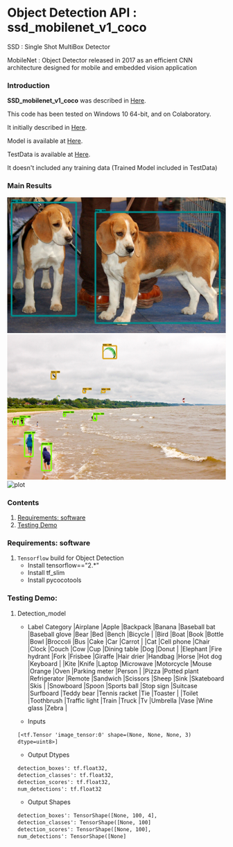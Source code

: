 # Object Detection API : ssd_mobilenet_v1_coco

SSD : Single Shot MultiBox Detector

MobileNet : Object Detector released in 2017 as an efficient CNN architecture designed for mobile and embedded vision application

### Introduction

**SSD_mobilenet_v1_coco** was described in [Here](https://docs.openvinotoolkit.org/latest/omz_models_model_ssd_mobilenet_v1_coco.html).

This code has been tested on Windows 10 64-bit, and on Colaboratory.

It initially described in [Here](https://github.com/tensorflow/models/tree/991f75e200721267302291862cd9bf936ca06f90/research/object_detection).

Model is available at [Here](https://github.com/tensorflow/models).

TestData is available at [Here](http://download.tensorflow.org/models/object_detection/ssd_mobilenet_v1_coco_2017_11_17.tar.gz).

It doesn't included any training data (Trained Model included in TestData)

### Main Results
![plot](https://github.com/falling90/Object_Detection/blob/main/Result/Result1.png?raw=true)
![plot](https://github.com/falling90/Object_Detection/blob/main/Result/Result2.png?raw=true)
![plot](https://github.com/falling90/Object_Detection/blob/main/Result/Result3.png?raw=true)

### Contents

1. [Requirements: software](#requirements-software)
2. [Testing Demo](#testing-demo)

### Requirements: software

1. `Tensorflow` build for Object Detection
    - Install tensorflow=="2.*"
    - Install tf_slim
    - Install pycocotools

### Testing Demo:
1.	Detection_model
    - Label Category
	|Airplane       |Apple          |Backpack       |Banana         |Baseball bat   |Baseball glove |Bear           |Bed            |Bench          |Bicycle        |
	|Bird           |Boat           |Book           |Bottle         |Bowl           |Broccoli       |Bus            |Cake           |Car            |Carrot         |
	|Cat            |Cell phone     |Chair          |Clock          |Couch          |Cow            |Cup            |Dining table   |Dog            |Donut          |
	|Elephant       |Fire hydrant   |Fork           |Frisbee        |Giraffe        |Hair drier     |Handbag        |Horse          |Hot dog        |Keyboard       |
	|Kite           |Knife          |Laptop         |Microwave      |Motorcycle     |Mouse          |Orange         |Oven           |Parking meter  |Person         |
	|Pizza          |Potted plant   |Refrigerator   |Remote         |Sandwich       |Scissors       |Sheep          |Sink           |Skateboard     |Skis           |
	|Snowboard      |Spoon          |Sports ball    |Stop sign      |Suitcase       |Surfboard      |Teddy bear     |Tennis racket  |Tie            |Toaster        |
	|Toilet         |Toothbrush     |Traffic light  |Train          |Truck          |Tv             |Umbrella       |Vase           |Wine glass     |Zebra          |

    - Inputs
	```Shell
	[<tf.Tensor 'image_tensor:0' shape=(None, None, None, 3) dtype=uint8>]
	```

    - Output Dtypes
	```Shell
	detection_boxes': tf.float32,
	detection_classes': tf.float32,
	detection_scores': tf.float32,
	num_detections': tf.float32
	```

    - Output Shapes
	```Shell
	detection_boxes': TensorShape([None, 100, 4],
	detection_classes': TensorShape([None, 100]
	detection_scores': TensorShape([None, 100],
	num_detections': TensorShape([None]
	```

